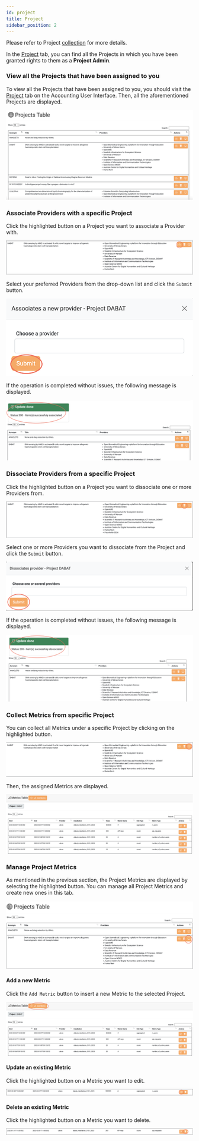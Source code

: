 ```yaml
---
id: project
title: Project
sidebar_position: 2
---
```


Please refer to Project [collection](docs/api/project.md) for more details.

In the <a href="https://accounting.eosc-portal.eu/projects">Project</a> tab, you can find all the Projects in which you have been granted rights to them
as a **Project Admin**.

### View all the Projects that have been assigned to you

To view all the Projects that have been assigned to you, you should visit the <a href="https://accounting.eosc-portal.eu/projects">Project</a> tab on the Accounting User Interface.
Then, all the aforementioned Projects are displayed.

![](assets/project/projects.png)

### Associate Providers with a specific Project

Click the highlighted button on a Project you want to associate a Provider with.

![](assets/project/associate_actions.png)

Select your preferred Providers from the drop-down list and click the `Submit` button.

![](assets/project/associate_submit.png)

If the operation is completed without issues, the following message is displayed.

![](assets/project/associate_message.png)

### Dissociate Providers from a specific Project

Click the highlighted button on a Project you want to dissociate one or more Providers from.

![](assets/project/dissociate_actions.png)

Select one or more Providers you want to dissociate from the Project and click the `Submit` button.

![](assets/project/dissociate_submit.png)

If the operation is completed without issues, the following message is displayed.

![](assets/project/dissociate_message.png)

### Collect Metrics from specific Project

You can collect all Metrics under a specific Project by clicking on the highlighted button.

![](assets/project/collect_metrics.png)

Then, the assigned Metrics are displayed.

![](assets/project/view_metrics.png)

### Manage Project Metrics

As mentioned in the previous section, the Project Metrics are displayed by selecting the highlighted button. You can manage all Project Metrics and create new ones in this tab.

![](assets/project/project_metrics.png)

#### Add a new Metric 

Click the `Add Metric` button to insert a new Metric to the selected Project.

![](assets/project/add_metric.png)

#### Update an existing Metric

Click the highlighted button on a Metric you want to edit.

![](assets/project/update_metric.png)

#### Delete an existing Metric

Click the highlighted button on a Metric you want to delete.

![](assets/project/delete_metric.png)
